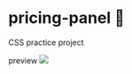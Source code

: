 # pricing-panel :tulip:
CSS practice project 

preview
<img src="https://user-images.githubusercontent.com/93248555/184870524-3fdbdfa3-dab3-4ded-9c64-530e7eced007.png" />


